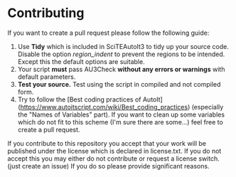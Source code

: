 # Contributing

If you want to create a pull request please follow the following guide:

1. Use **Tidy** which is included in SciTEAutoIt3 to tidy up your source code. Disable the option *region_indent* to prevent
the regions to be intended. Except this the default options are suitable.
2. Your script **must** pass AU3Check **without any errors or warnings** with default parameters.
3. **Test your source.** Test using the script in compiled and not compiled form.
4. Try to follow the [Best coding practices of AutoIt] (https://www.autoitscript.com/wiki/Best_coding_practices) (especially the "Names of Variables" part).
If you want to clean up some variables which do not fit to this scheme (I'm sure there are some...) feel free to create a pull request.


If you contribute to this repository you accept that your work will be published under the license which is declared in license.txt.
If you do not accept this you may either do not contribute or request a license switch. (just create an issue) If you do so please provide significant reasons.
